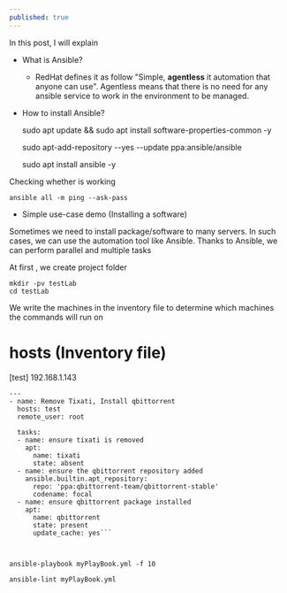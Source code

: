 ```yaml
---
published: true
---
```

In this post, I will explain
* What is Ansible?
  * RedHat defines it as follow "Simple, **agentless** it automation that anyone can use". Agentless means that there is no need for any ansible service to work in the environment to be managed.
* How to install Ansible?

    sudo apt update && sudo apt install software-properties-common -y

    sudo apt-add-repository --yes --update ppa:ansible/ansible

    sudo apt install ansible -y

Checking whether is working

    ansible all -m ping --ask-pass

* Simple use-case demo (Installing a software)

Sometimes we need to install package/software to many servers. In such cases, we can use the automation tool like Ansible.
Thanks to Ansible, we can perform parallel and multiple tasks

At first , we create project folder

    mkdir -pv testLab
    cd testLab

We write the machines in the inventory file to determine which machines the commands will run on

  # hosts (Inventory file)
  [test]
  192.168.1.143

  ```# myPlayBook.yaml (Playbook file)
  ---
  - name: Remove Tixati, Install qbittorrent
    hosts: test
    remote_user: root

    tasks:
    - name: ensure tixati is removed
      apt:
        name: tixati
        state: absent
    - name: ensure the qbittorrent repository added
      ansible.builtin.apt_repository:
        repo: 'ppa:qbittorrent-team/qbittorrent-stable'
        codename: focal
    - name: ensure qbittorrent package installed
      apt:
        name: qbittorrent
        state: present
        update_cache: yes```



  ansible-playbook myPlayBook.yml -f 10

  ansible-lint myPlayBook.yml
